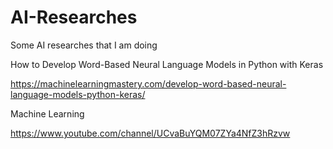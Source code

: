 # AI-Researches
Some AI researches that I am doing


How to Develop Word-Based Neural Language Models in Python with Keras 

https://machinelearningmastery.com/develop-word-based-neural-language-models-python-keras/ 


Machine Learning 

https://www.youtube.com/channel/UCvaBuYQM07ZYa4NfZ3hRzvw 

